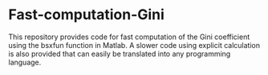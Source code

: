 # Fast-computation-Gini
This repository provides code for fast computation of the Gini coefficient using the bsxfun function in Matlab. A slower code using explicit calculation is also provided that can easily be translated into any programming language.
